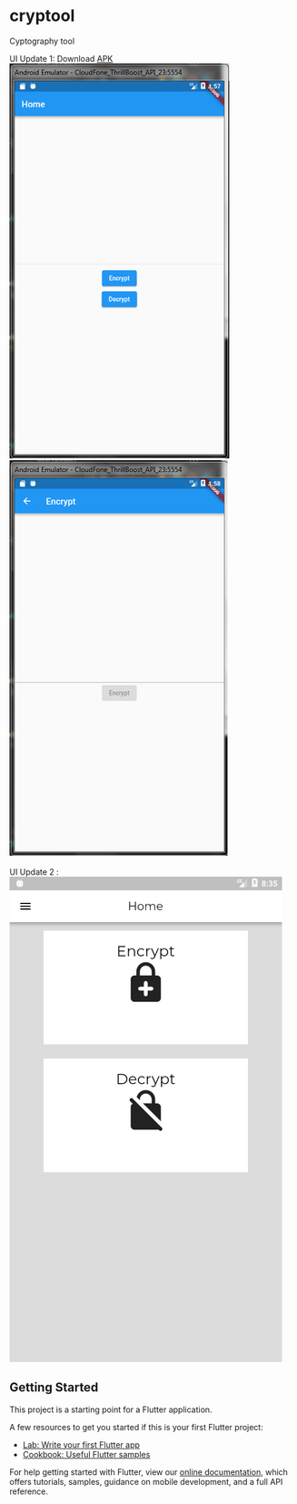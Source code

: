 # cryptool

Cyptography tool


UI Update 1: Download [APK](https://drive.google.com/drive/folders/13rlbKG_juomRCbjuo-K3mMSUSneaUbfR?usp=sharing)\
![Screenshots](resources/update1/scr1.PNG)
![Screenshots](resources/update1/scr2.PNG)
\
\
UI Update 2 :\
![Screenshots](resources/update2/scr1.png)

## Getting Started

This project is a starting point for a Flutter application.

A few resources to get you started if this is your first Flutter project:

- [Lab: Write your first Flutter app](https://flutter.dev/docs/get-started/codelab)
- [Cookbook: Useful Flutter samples](https://flutter.dev/docs/cookbook)

For help getting started with Flutter, view our
[online documentation](https://flutter.dev/docs), which offers tutorials,
samples, guidance on mobile development, and a full API reference.

